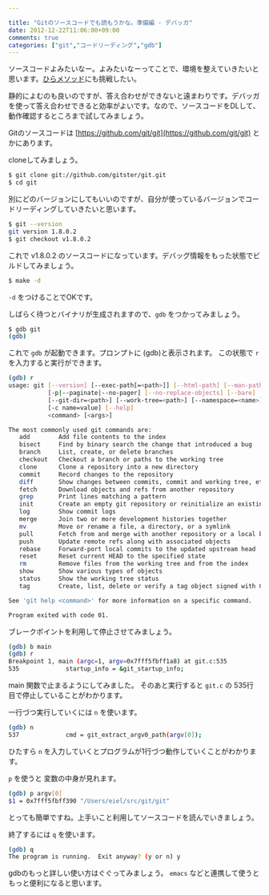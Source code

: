 ```yaml
---

title: "Gitのソースコードでも読もうかな。準備編 - デバッガ"
date: 2012-12-22T11:06:00+09:00
comments: true
categories: ["git","コードリーディング","gdb"]
---
```


ソースコードよみたいなー。よみたいなーってことで、環境を整えていきたいと思います。[ひらメソッド](http://hira-consulting.com/wiki/index.php?2005_6_23%A5%AB%A1%BC%A5%CD%A5%EB%BA%C2%C3%CC%B2%F1%AD%A1)にも挑戦したい。

静的によむのも良いのですが、答え合わせができないと遠まわりです。デバッガを使って答え合わせできると効率がよいです。なので、ソースコードをDLして、動作確認するところまで試してみましょう。

Gitのソースコードは [https://github.com/git/git](https://github.com/git/git) とかにあります。

cloneしてみましょう。

```bash
$ git clone git://github.com/gitster/git.git
$ cd git
```

別にどのバージョンにしてもいいのですが、自分が使っているバージョンでコードリーディングしていきたいと思います。

```bash
$ git --version
git version 1.8.0.2
$ git checkout v1.8.0.2
```

これで v1.8.0.2 のソースコードになっています。デバッグ情報をもった状態でビルドしてみましょう。

```bash
$ make -d
```

`-d` をつけることでOKです。

しばらく待つとバイナリが生成されますので、`gdb` をつかってみましょう。

```bash
$ gdb git
(gdb)
```

これで `gdb` が起動できます。プロンプトに (gdb)と表示されます。
この状態で `r` を入力すると実行ができます。

```bash
(gdb) r
usage: git [--version] [--exec-path[=<path>]] [--html-path] [--man-path] [--info-path]
           [-p|--paginate|--no-pager] [--no-replace-objects] [--bare]
           [--git-dir=<path>] [--work-tree=<path>] [--namespace=<name>]
           [-c name=value] [--help]
           <command> [<args>]

The most commonly used git commands are:
   add        Add file contents to the index
   bisect     Find by binary search the change that introduced a bug
   branch     List, create, or delete branches
   checkout   Checkout a branch or paths to the working tree
   clone      Clone a repository into a new directory
   commit     Record changes to the repository
   diff       Show changes between commits, commit and working tree, etc
   fetch      Download objects and refs from another repository
   grep       Print lines matching a pattern
   init       Create an empty git repository or reinitialize an existing one
   log        Show commit logs
   merge      Join two or more development histories together
   mv         Move or rename a file, a directory, or a symlink
   pull       Fetch from and merge with another repository or a local branch
   push       Update remote refs along with associated objects
   rebase     Forward-port local commits to the updated upstream head
   reset      Reset current HEAD to the specified state
   rm         Remove files from the working tree and from the index
   show       Show various types of objects
   status     Show the working tree status
   tag        Create, list, delete or verify a tag object signed with GPG

See 'git help <command>' for more information on a specific command.

Program exited with code 01.
```

ブレークポイントを利用して停止させてみましょう。

```bash
(gdb) b main
(gdb) r
Breakpoint 1, main (argc=1, argv=0x7fff5fbff1a8) at git.c:535
535             startup_info = &git_startup_info;
```

main 関数で止まるようにしてみました。
そのあと実行すると `git.c` の 535行目で停止していることがわかります。

一行づつ実行していくには `n` を使います。

```bash
(gdb) n
537             cmd = git_extract_argv0_path(argv[0]);
```

ひたすら `n` を入力していくとプログラムが1行づつ動作していくことがわかります。

`p` を使うと 変数の中身が見れます。

```bash
(gdb) p argv[0]
$1 = 0x7fff5fbff390 "/Users/eiel/src/git/git"
```

とっても簡単ですね。上手いこと利用してソースコードを読んでいきましょう。

終了するには `q` を使います。

```bash
(gdb) q
The program is running.  Exit anyway? (y or n) y
```

gdbのもっと詳しい使い方はぐぐってみましょう。
`emacs` などと連携して使うともっと便利になると思います。
